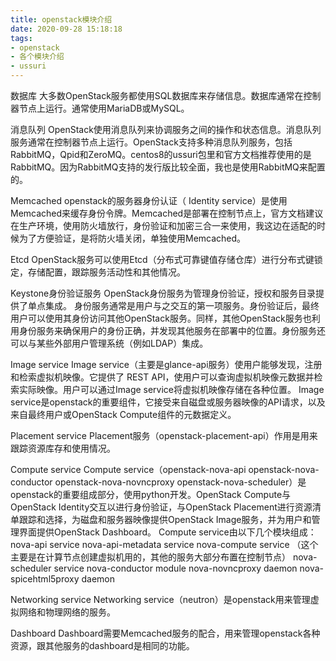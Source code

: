 ```yaml
---
title: openstack模块介绍
date: 2020-09-28 15:18:18
tags:
- openstack
- 各个模块介绍
- ussuri
---
```


数据库
大多数OpenStack服务都使用SQL数据库来存储信息。数据库通常在控制器节点上运行。通常使用MariaDB或MySQL。

消息队列
OpenStack使用消息队列来协调服务之间的操作和状态信息。消息队列服务通常在控制器节点上运行。OpenStack支持多种消息队列服务，包括RabbitMQ，Qpid和ZeroMQ。centos8的ussuri包里和官方文档推荐使用的是RabbitMQ。因为RabbitMQ支持的发行版比较全面，我也是使用RabbitMQ来配置的。

Memcached
openstack的服务器身份认证（ Identity service）是使用 Memcached来缓存身份令牌。Memcached是部署在控制节点上，官方文档建议在生产环境，使用防火墙放行，身份验证和加密三合一来使用，我这边在适配的时候为了方便验证，是将防火墙关闭，单独使用Memcached。

Etcd
OpenStack服务可以使用Etcd（分布式可靠键值存储仓库）进行分布式键锁定，存储配置，跟踪服务活动性和其他情况。

Keystone身份验证服务
OpenStack身份服务为管理身份验证，授权和服务目录提供了单点集成。
身份服务通常是用户与之交互的第一项服务。身份验证后，最终用户可以使用其身份访问其他OpenStack服务。同样，其他OpenStack服务也利用身份服务来确保用户的身份正确，并发现其他服务在部署中的位置。身份服务还可以与某些外部用户管理系统（例如LDAP）集成。

Image service 
Image service（主要是glance-api服务）使用户能够发现，注册和检索虚拟机映像。它提供了 REST API，使用户可以查询虚拟机映像元数据并检索实际映像。用户可以通过Image service将虚拟机映像存储在各种位置。
Image service是openstack的重要组件，它接受来自磁盘或服务器映像的API请求，以及来自最终用户或OpenStack Compute组件的元数据定义。

Placement service
Placement服务（openstack-placement-api）作用是用来跟踪资源库存和使用情况。

Compute service
Compute service（openstack-nova-api openstack-nova-conductor  openstack-nova-novncproxy openstack-nova-scheduler）是openstack的重要组成部分，使用python开发。OpenStack Compute与OpenStack Identity交互以进行身份验证，与OpenStack Placement进行资源清单跟踪和选择，为磁盘和服务器映像提供OpenStack Image服务，并为用户和管理界面提供OpenStack Dashboard。
Compute service由以下几个模块组成：
nova-api service
nova-api-metadata service
nova-compute service （这个主要是在计算节点创建虚拟机用的，其他的服务大部分布置在控制节点）
nova-scheduler service
nova-conductor module
nova-novncproxy daemon
nova-spicehtml5proxy daemon

Networking service
Networking service（neutron）是openstack用来管理虚拟网络和物理网络的服务。

Dashboard
Dashboard需要Memcached服务的配合，用来管理openstack各种资源，跟其他服务的dashboard是相同的功能。